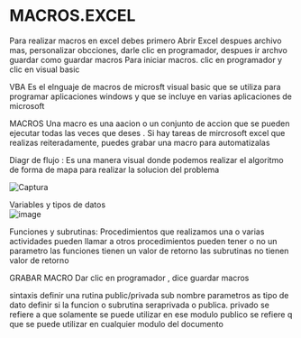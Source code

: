 # MACROS.EXCEL
Para realizar macros en excel debes primero 
Abrir Excel despues archivo mas, personalizar obcciones, darle clic en programador, despues ir archvo guardar como guardar macros 
Para iniciar macros. clic en programador y clic en visual basic 

 VBA Es el elnguaje de macros de microsft visual basic que se utiliza  para programar aplicaciones windows y que se incluye en varias aplicaciones  de microsoft 

MACROS Una macro es una aacion o un conjunto de accion que se pueden ejecutar todas las veces que deses .
Si hay tareas de mircrosoft excel que realizas  reiteradamente, puedes grabar una macro para automatizalas 


Diagr de flujo  :  Es una manera visual donde podemos realizar el algoritmo  de forma  de mapa para realizar la solucion del problema 


![Captura](https://user-images.githubusercontent.com/72534486/203465290-125f1986-a814-4b65-a089-1efcb96626c1.PNG)


Variables y tipos de datos  
![image](https://user-images.githubusercontent.com/72534486/203465659-dbfdaae7-52b4-49a9-b516-588ee93dab98.png)


Funciones y subrutinas: 
Procedimientos que realizamos una o varias actividades 
pueden llamar a otros procedimientos
pueden tener o no un parametro
las funciones tienen un valor de retorno
las subrutinas no tienen valor de retorno 

GRABAR MACRO 
Dar clic en programador , dice guardar macros 

 sintaxis
 definir una rutina public/privada  sub nombre parametros as tipo de dato  definir si la funcion o subrutina seraprivada o publica.
 privado se refiere a que solamente se puede utilizar en ese modulo
 publico se refiere q que se puede utilizar en cualquier modulo del documento 
 
 

